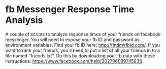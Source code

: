 # fb Messenger Response Time Analysis

A couple of scripts to analyze response times of your friends on facebook messenger. You will need to expose your fb ID and password as environment variables. Find your fb ID here: http://findmyfbid.com/. 
If you want to rank your friends, you'll need to put a list of all your friends in to a file named "friends.txt". Do this by downloading your fb data with these instructions: https://www.facebook.com/help/302796099745838.
